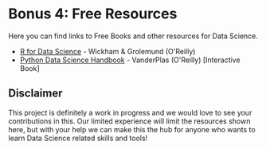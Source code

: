 # Bonus 4: Free Resources

Here you can find links to Free Books and other resources for Data Science.

* [R for Data Science](https://r4ds.had.co.nz/) - Wickham & Grolemund \(O'Reilly\)
* [Python Data Science Handbook](https://github.com/jakevdp/PythonDataScienceHandbook) - VanderPlas \(O'Reilly\) \[Interactive Book\]

## Disclaimer

This project is definitely a work in progress and we would love to see your contributions in this. Our limited experience will limit the resources shown here, but with your help we can make this the hub for anyone who wants to learn Data Science related skills and tools!

